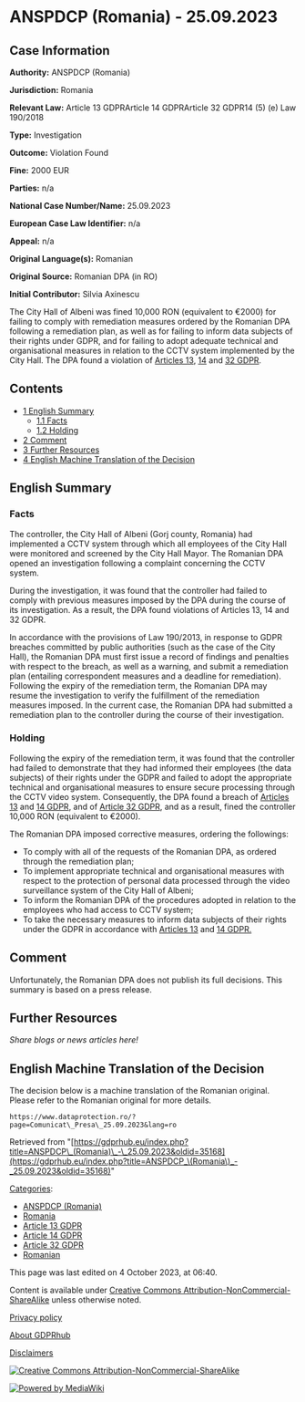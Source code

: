 # ANSPDCP (Romania) - 25.09.2023

## Case Information

**Authority:** ANSPDCP (Romania)

**Jurisdiction:** Romania

**Relevant Law:** Article 13 GDPRArticle 14 GDPRArticle 32 GDPR14 (5) (e) Law 190/2018

**Type:** Investigation

**Outcome:** Violation Found

**Fine:** 2000 EUR

**Parties:** n/a

**National Case Number/Name:** 25.09.2023

**European Case Law Identifier:** n/a

**Appeal:** n/a

**Original Language(s):** Romanian

**Original Source:** Romanian DPA (in RO)

**Initial Contributor:** Silvia Axinescu

The City Hall of Albeni was fined 10,000 RON (equivalent to €2000) for failing to comply with remediation measures ordered by the Romanian DPA following a remediation plan, as well as for failing to inform data subjects of their rights under GDPR, and for failing to adopt adequate technical and organisational measures in relation to the CCTV system implemented by the City Hall. The DPA found a violation of [Articles 13](/index.php?title=Article_13_GDPR "Article 13 GDPR"), [14](/index.php?title=Article_14_GDPR "Article 14 GDPR") and [32 GDPR](/index.php?title=Article_32_GDPR "Article 32 GDPR").

## Contents

*   [1 English Summary](#English_Summary)
    *   [1.1 Facts](#Facts)
    *   [1.2 Holding](#Holding)
*   [2 Comment](#Comment)
*   [3 Further Resources](#Further_Resources)
*   [4 English Machine Translation of the Decision](#English_Machine_Translation_of_the_Decision)

## English Summary

### Facts

The controller, the City Hall of Albeni (Gorj county, Romania) had implemented a CCTV system through which all employees of the City Hall were monitored and screened by the City Hall Mayor. The Romanian DPA opened an investigation following a complaint concerning the CCTV system.

During the investigation, it was found that the controller had failed to comply with previous measures imposed by the DPA during the course of its investigation. As a result, the DPA found violations of Articles 13, 14 and 32 GDPR.

In accordance with the provisions of Law 190/2013, in response to GDPR breaches committed by public authorities (such as the case of the City Hall), the Romanian DPA must first issue a record of findings and penalties with respect to the breach, as well as a warning, and submit a remediation plan (entailing correspondent measures and a deadline for remediation). Following the expiry of the remediation term, the Romanian DPA may resume the investigation to verify the fulfillment of the remediation measures imposed. In the current case, the Romanian DPA had submitted a remediation plan to the controller during the course of their investigation.

### Holding

Following the expiry of the remediation term, it was found that the controller had failed to demonstrate that they had informed their employees (the data subjects) of their rights under the GDPR and failed to adopt the appropriate technical and organisational measures to ensure secure processing through the CCTV video system. Consequently, the DPA found a breach of [Articles 13](/index.php?title=Article_13_GDPR "Article 13 GDPR") and [14 GDPR](/index.php?title=Article_14_GDPR "Article 14 GDPR"), and of [Article 32 GDPR](/index.php?title=Article_32_GDPR "Article 32 GDPR"), and as a result, fined the controller 10,000 RON (equivalent to €2000).

The Romanian DPA imposed corrective measures, ordering the followings:

*   To comply with all of the requests of the Romanian DPA, as ordered through the remediation plan;
*   To implement appropriate technical and organisational measures with respect to the protection of personal data processed through the video surveillance system of the City Hall of Albeni;
*   To inform the Romanian DPA of the procedures adopted in relation to the employees who had access to CCTV system;
*   To take the necessary measures to inform data subjects of their rights under the GDPR in accordance with [Articles 13](/index.php?title=Article_13_GDPR "Article 13 GDPR") and [14 GDPR.](/index.php?title=Article_14_GDPR "Article 14 GDPR")

## Comment

Unfortunately, the Romanian DPA does not publish its full decisions. This summary is based on a press release.

## Further Resources

_Share blogs or news articles here!_

## English Machine Translation of the Decision

The decision below is a machine translation of the Romanian original. Please refer to the Romanian original for more details.

```
https://www.dataprotection.ro/?page=Comunicat\_Presa\_25.09.2023&lang=ro

```

Retrieved from "[https://gdprhub.eu/index.php?title=ANSPDCP\_(Romania)\_-\_25.09.2023&oldid=35168](https://gdprhub.eu/index.php?title=ANSPDCP_\(Romania\)_-_25.09.2023&oldid=35168)"

[Categories](/index.php?title=Special:Categories "Special:Categories"):

*   [ANSPDCP (Romania)](/index.php?title=Category:ANSPDCP_\(Romania\) "Category:ANSPDCP (Romania)")
*   [Romania](/index.php?title=Category:Romania "Category:Romania")
*   [Article 13 GDPR](/index.php?title=Category:Article_13_GDPR "Category:Article 13 GDPR")
*   [Article 14 GDPR](/index.php?title=Category:Article_14_GDPR "Category:Article 14 GDPR")
*   [Article 32 GDPR](/index.php?title=Category:Article_32_GDPR "Category:Article 32 GDPR")
*   [Romanian](/index.php?title=Category:Romanian "Category:Romanian")

This page was last edited on 4 October 2023, at 06:40.

Content is available under [Creative Commons Attribution-NonCommercial-ShareAlike](https://creativecommons.org/licenses/by-nc-sa/4.0/) unless otherwise noted.

[Privacy policy](/index.php?title=GDPRhub:Privacy_policy)

[About GDPRhub](/index.php?title=GDPRhub:About)

[Disclaimers](/index.php?title=GDPRhub:General_disclaimer)

[![Creative Commons Attribution-NonCommercial-ShareAlike](/resources/assets/licenses/cc-by-nc-sa.png)](https://creativecommons.org/licenses/by-nc-sa/4.0/)

[![Powered by MediaWiki](/resources/assets/poweredby_mediawiki_88x31.png)](https://www.mediawiki.org/)
